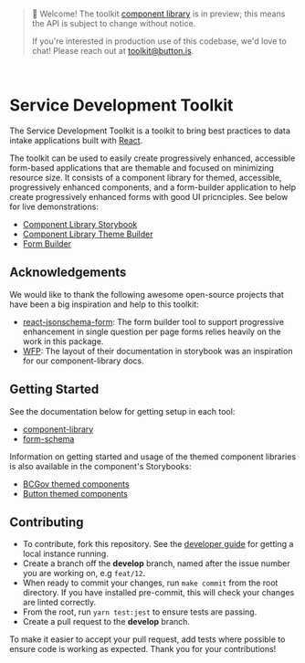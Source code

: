 <br/>

> 👋 Welcome! The toolkit [component library](./packages/component-library) is in preview; this means the API is subject to change without notice.
>
> If you're interested in production use of this codebase, we'd love to chat! Please reach out at [toolkit@button.is](mailto:toolkit@button.is).

<br/>

# Service Development Toolkit

The Service Development Toolkit is a toolkit to bring best practices to data intake applications built with [React](https://reactjs.org/).

The toolkit can be used to easily create progressively enhanced, accessible form-based applications that are themable and focused on
minimizing resource size. It consists of a component library for themed, accessible, progressively enhanced components, and a form-builder application
to help create progressively enhanced forms with good UI pricnciples. See below for live demonstrations:

- [Component Library Storybook](https://button-inc.github.io/service-development-toolkit/)
- [Component Library Theme Builder](https://service-development-toolkit.herokuapp.com/theme-builder/button)
- [Form Builder](https://service-development-toolkit.herokuapp.com/form-builder)

## Acknowledgements

We would like to thank the following awesome open-source projects that have been a big inspiration and help to this toolkit:

- [react-jsonschema-form](https://github.com/rjsf-team/react-jsonschema-form): The form builder tool to support progressive enhancement in single question per page forms relies heavily on the work in this package.
- [WFP](https://uikit.wfp.org/docs/index.html?path=/story/getting-started-intro--page): The layout of their documentation in storybook was an inspiration for our component-library docs.

## Getting Started

See the documentation below for getting setup in each tool:

- [component-library](/packages/component-library/README.md#getting-started)
- [form-schema](/packages/form-schema/README.md#getting-started)

Information on getting started and usage of the themed component libraries is also available in the component's Storybooks:

- [BCGov themed components](https://button-inc.github.io/service-development-toolkit/@button-inc/bcgov-theme/index.html?path=/docs/getting-started-using-the-kit--page)
- [Button themed components](https://button-inc.github.io/service-development-toolkit/@button-inc/button-theme/index.html?path=/story/getting-started-using-the-kit--page)

## Contributing

- To contribute, fork this repository. See the [developer guide](/docs/developer-guide.md) for getting a local instance running.
- Create a branch off the **develop** branch, named after the issue number you are working on, e.g `feat/12`.
- When ready to commit your changes, run `make commit` from the root directory. If you have installed pre-commit, this will check your changes are linted correctly.
- From the root, run `yarn test:jest` to ensure tests are passing.
- Create a pull request to the **develop** branch.

To make it easier to accept your pull request, add tests where possible to ensure code is working as expected. Thank you for your contributions!
